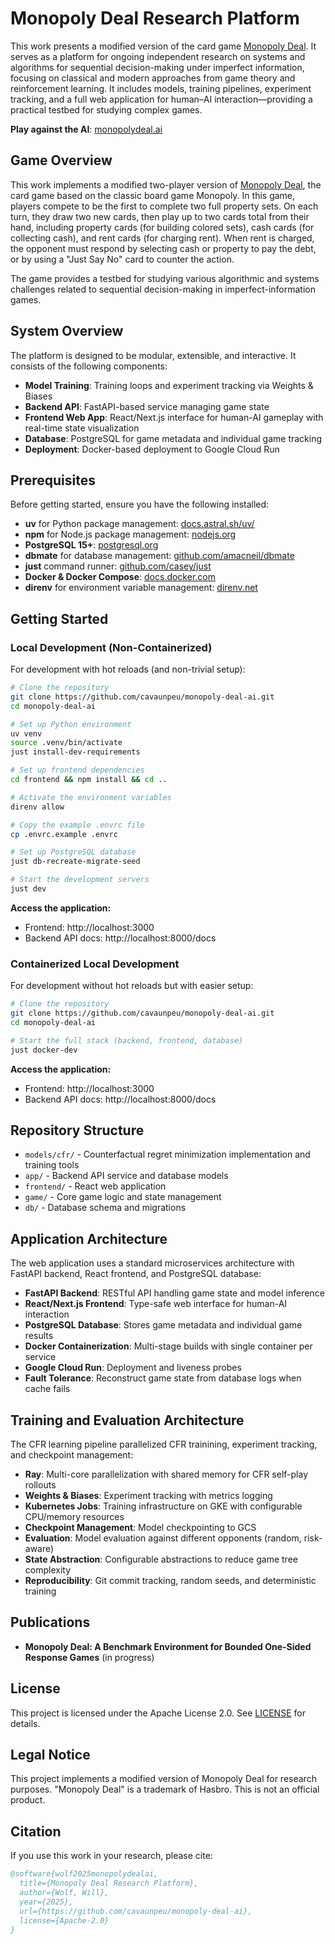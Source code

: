 # Monopoly Deal Research Platform

This work presents a modified version of the card game [Monopoly Deal](https://en.wikipedia.org/wiki/Monopoly_Deal). It serves as a platform for ongoing independent research on systems and algorithms for sequential decision-making under imperfect information, focusing on classical and modern approaches from game theory and reinforcement learning. It includes models, training pipelines, experiment tracking, and a full web application for human–AI interaction—providing a practical testbed for studying complex games.

**Play against the AI**: [monopolydeal.ai](https://monopolydeal.ai)

## Game Overview

This work implements a modified two-player version of [Monopoly Deal](https://en.wikipedia.org/wiki/Monopoly_Deal), the card game based on the classic board game Monopoly. In this game, players compete to be the first to complete two full property sets. On each turn, they draw two new cards, then play up to two cards total from their hand, including property cards (for building colored sets), cash cards (for collecting cash), and rent cards (for charging rent). When rent is charged, the opponent must respond by selecting cash or property to pay the debt, or by using a "Just Say No" card to counter the action.

The game provides a testbed for studying various algorithmic and systems challenges related to sequential decision-making in imperfect-information games.

## System Overview

The platform is designed to be modular, extensible, and interactive. It consists of the following components:

- **Model Training**: Training loops and experiment tracking via Weights & Biases
- **Backend API**: FastAPI-based service managing game state
- **Frontend Web App**: React/Next.js interface for human-AI gameplay with real-time state visualization
- **Database**: PostgreSQL for game metadata and individual game tracking
- **Deployment**: Docker-based deployment to Google Cloud Run

## Prerequisites

Before getting started, ensure you have the following installed:

- **uv** for Python package management: [docs.astral.sh/uv/](https://docs.astral.sh/uv/)
- **npm** for Node.js package management: [nodejs.org](https://nodejs.org/)
- **PostgreSQL 15+**: [postgresql.org](https://www.postgresql.org/download/)
- **dbmate** for database management: [github.com/amacneil/dbmate](https://github.com/amacneil/dbmate)
- **just** command runner: [github.com/casey/just](https://github.com/casey/just)
- **Docker & Docker Compose**: [docs.docker.com](https://docs.docker.com/get-docker/)
- **direnv** for environment variable management: [direnv.net](https://direnv.net/docs/installation.html)

## Getting Started

### Local Development (Non-Containerized)

For development with hot reloads (and non-trivial setup):

```bash
# Clone the repository
git clone https://github.com/cavaunpeu/monopoly-deal-ai.git
cd monopoly-deal-ai

# Set up Python environment
uv venv
source .venv/bin/activate
just install-dev-requirements

# Set up frontend dependencies
cd frontend && npm install && cd ..

# Activate the environment variables
direnv allow

# Copy the example .envrc file
cp .envrc.example .envrc

# Set up PostgreSQL database
just db-recreate-migrate-seed

# Start the development servers
just dev
```

**Access the application:**
- Frontend: http://localhost:3000
- Backend API docs: http://localhost:8000/docs

### Containerized Local Development

For development without hot reloads but with easier setup:

```bash
# Clone the repository
git clone https://github.com/cavaunpeu/monopoly-deal-ai.git
cd monopoly-deal-ai

# Start the full stack (backend, frontend, database)
just docker-dev
```

**Access the application:**
- Frontend: http://localhost:3000
- Backend API docs: http://localhost:8000/docs

## Repository Structure

- `models/cfr/` - Counterfactual regret minimization implementation and training tools
- `app/` - Backend API service and database models
- `frontend/` - React web application
- `game/` - Core game logic and state management
- `db/` - Database schema and migrations

## Application Architecture

The web application uses a standard microservices architecture with FastAPI backend, React frontend, and PostgreSQL database:

- **FastAPI Backend**: RESTful API handling game state and model inference
- **React/Next.js Frontend**: Type-safe web interface for human-AI interaction
- **PostgreSQL Database**: Stores game metadata and individual game results
- **Docker Containerization**: Multi-stage builds with single container per service
- **Google Cloud Run**: Deployment and liveness probes
- **Fault Tolerance**: Reconstruct game state from database logs when cache fails

## Training and Evaluation Architecture

The CFR learning pipeline parallelized CFR trainining, experiment tracking, and checkpoint management:

- **Ray**: Multi-core parallelization with shared memory for CFR self-play rollouts
- **Weights & Biases**: Experiment tracking with metrics logging
- **Kubernetes Jobs**: Training infrastructure on GKE with configurable CPU/memory resources
- **Checkpoint Management**: Model checkpointing to GCS
- **Evaluation**: Model evaluation against different opponents (random, risk-aware)
- **State Abstraction**: Configurable abstractions to reduce game tree complexity
- **Reproducibility**: Git commit tracking, random seeds, and deterministic training

## Publications

- **Monopoly Deal: A Benchmark Environment for Bounded One-Sided Response Games** (in progress)

## License

This project is licensed under the Apache License 2.0. See [LICENSE](LICENSE) for details.

## Legal Notice

This project implements a modified version of Monopoly Deal for research purposes. "Monopoly Deal" is a trademark of Hasbro. This is not an official product.

## Citation

If you use this work in your research, please cite:

```bibtex
@software{wolf2025monopolydealai,
  title={Monopoly Deal Research Platform},
  author={Wolf, Will},
  year={2025},
  url={https://github.com/cavaunpeu/monopoly-deal-ai},
  license={Apache-2.0}
}
```

